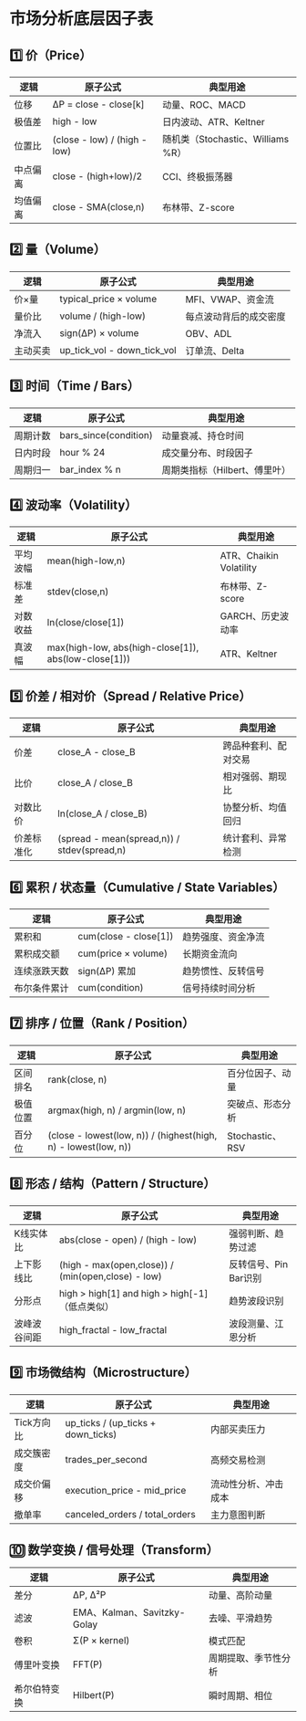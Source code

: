 # 市场分析底层因子表

## 1️⃣ 价（Price）
| 逻辑 | 原子公式 | 典型用途 |
|------|----------|----------|
| 位移 | ΔP = close - close[k] | 动量、ROC、MACD |
| 极值差 | high - low | 日内波动、ATR、Keltner |
| 位置比 | (close - low) / (high - low) | 随机类（Stochastic、Williams %R） |
| 中点偏离 | close - (high+low)/2 | CCI、终极振荡器 |
| 均值偏离 | close - SMA(close,n) | 布林带、Z-score |

## 2️⃣ 量（Volume）
| 逻辑 | 原子公式 | 典型用途 |
|------|----------|----------|
| 价×量 | typical_price × volume | MFI、VWAP、资金流 |
| 量价比 | volume / (high-low) | 每点波动背后的成交密度 |
| 净流入 | sign(ΔP) × volume | OBV、ADL |
| 主动买卖 | up_tick_vol - down_tick_vol | 订单流、Delta |

## 3️⃣ 时间（Time / Bars）
| 逻辑 | 原子公式 | 典型用途 |
|------|----------|----------|
| 周期计数 | bars_since(condition) | 动量衰减、持仓时间 |
| 日内时段 | hour % 24 | 成交量分布、时段因子 |
| 周期归一 | bar_index % n | 周期类指标（Hilbert、傅里叶） |

## 4️⃣ 波动率（Volatility）
| 逻辑 | 原子公式 | 典型用途 |
|------|----------|----------|
| 平均波幅 | mean(high-low,n) | ATR、Chaikin Volatility |
| 标准差 | stdev(close,n) | 布林带、Z-score |
| 对数收益 | ln(close/close[1]) | GARCH、历史波动率 |
| 真波幅 | max(high-low, abs(high-close[1]), abs(low-close[1])) | ATR、Keltner |

## 5️⃣ 价差 / 相对价（Spread / Relative Price）
| 逻辑 | 原子公式 | 典型用途 |
|------|----------|----------|
| 价差 | close_A - close_B | 跨品种套利、配对交易 |
| 比价 | close_A / close_B | 相对强弱、期现比 |
| 对数比价 | ln(close_A / close_B) | 协整分析、均值回归 |
| 价差标准化 | (spread - mean(spread,n)) / stdev(spread,n) | 统计套利、异常检测 |

## 6️⃣ 累积 / 状态量（Cumulative / State Variables）
| 逻辑 | 原子公式 | 典型用途 |
|------|----------|----------|
| 累积和 | cum(close - close[1]) | 趋势强度、资金净流 |
| 累积成交额 | cum(price × volume) | 长期资金流向 |
| 连续涨跌天数 | sign(ΔP) 累加 | 趋势惯性、反转信号 |
| 布尔条件累计 | cum(condition) | 信号持续时间分析 |

## 7️⃣ 排序 / 位置（Rank / Position）
| 逻辑 | 原子公式 | 典型用途 |
|------|----------|----------|
| 区间排名 | rank(close, n) | 百分位因子、动量 |
| 极值位置 | argmax(high, n) / argmin(low, n) | 突破点、形态分析 |
| 百分位 | (close - lowest(low, n)) / (highest(high, n) - lowest(low, n)) | Stochastic、RSV |

## 8️⃣ 形态 / 结构（Pattern / Structure）
| 逻辑 | 原子公式 | 典型用途 |
|------|----------|----------|
| K线实体比 | abs(close - open) / (high - low) | 强弱判断、趋势过滤 |
| 上下影线比 | (high - max(open,close)) / (min(open,close) - low) | 反转信号、Pin Bar识别 |
| 分形点 | high > high[1] and high > high[-1]（低点类似） | 趋势波段识别 |
| 波峰波谷间距 | high_fractal - low_fractal | 波段测量、江恩分析 |

## 9️⃣ 市场微结构（Microstructure）
| 逻辑 | 原子公式 | 典型用途 |
|------|----------|----------|
| Tick方向比 | up_ticks / (up_ticks + down_ticks) | 内部买卖压力 |
| 成交簇密度 | trades_per_second | 高频交易检测 |
| 成交价偏移 | execution_price - mid_price | 流动性分析、冲击成本 |
| 撤单率 | canceled_orders / total_orders | 主力意图判断 |

## 🔟 数学变换 / 信号处理（Transform）
| 逻辑 | 原子公式 | 典型用途 |
|------|----------|----------|
| 差分 | ΔP, Δ²P | 动量、高阶动量 |
| 滤波 | EMA、Kalman、Savitzky-Golay | 去噪、平滑趋势 |
| 卷积 | Σ(P × kernel) | 模式匹配 |
| 傅里叶变换 | FFT(P) | 周期提取、季节性分析 |
| 希尔伯特变换 | Hilbert(P) | 瞬时周期、相位 |
